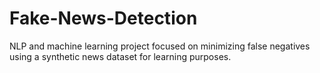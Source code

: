 # Fake-News-Detection
NLP and machine learning project focused on minimizing false negatives using a synthetic news dataset for learning purposes.
